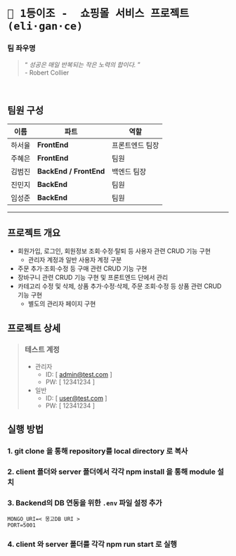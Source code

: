 # `🥇 1등이조 -  쇼핑몰 서비스 프로젝트 (eli·gan·ce)`
### 팀 좌우명
 > “ *성공은 매일 반복되는 작은 노력의 합이다.* ” 
 <br>\- Robert Collier

<br>

## 팀원 구성
| 이름 | 파트 | 역할 |
|---|---|---|
하서율| **FrontEnd** | 프론트엔드 팀장
주혜은| **FrontEnd** | 팀원
김범진| **BackEnd / FrontEnd** | 백엔드 팀장
진민지| **BackEnd** | 팀원
임성준| **BackEnd** | 팀원

--- 
## 프로젝트 개요
- 회원가입, 로그인, 회원정보 조회·수정·탈퇴 등 사용자 관련 CRUD 기능 구현
    - 관리자 계정과 일반 사용자 계정 구분
- 주문 추가·조회·수정 등 구매 관련 CRUD 기능 구현
- 장바구니 관련 CRUD 기능 구현 및 프론트엔드 단에서 관리 
- 카테고리 수정 및 삭제, 상품 추가·수정·삭제, 주문 조회·수정 등 상품 관련 CRUD 기능 구현
    - 별도의 관리자 페이지 구현

## 프로젝트 상세
> ### 테스트 계정
> - 관리자
>    - ID: [ admin@test.com ]
>    - PW: [ 12341234 ] 
>- 일반
>    - ID: [ user@test.com ]
>    - PW: [ 12341234 ]

## 실행 방법

### 1. git clone 을 통해 repository를 local directory 로 복사

### 2. client 폴더와 server 폴더에서 각각 npm install 을 통해 module 설치

### 3. Backend의 DB 연동을 위한 `.env` 파일 설정 추가
```
MONGO_URI=< 몽고DB URI >
PORT=5001
```
### 4. client 와 server 폴더를 각각 npm run start 로 실행
